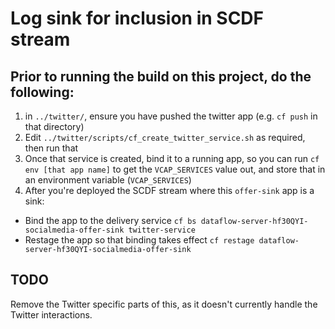 # Log sink for inclusion in SCDF stream

## Prior to running the build on this project, do the following:
1. in `../twitter/`, ensure you have pushed the twitter app (e.g. `cf push` in that directory)
1. Edit `../twitter/scripts/cf_create_twitter_service.sh` as required, then run that
1. Once that service is created, bind it to a running app, so you can run `cf env [that app name]` to get the `VCAP_SERVICES`
   value out, and store that in an environment variable (`VCAP_SERVICES`)
1. After you're deployed the SCDF stream where this `offer-sink` app is a sink:
* Bind the app to the delivery service `cf bs dataflow-server-hf30QYI-socialmedia-offer-sink twitter-service`
* Restage the app so that binding takes effect `cf restage dataflow-server-hf30QYI-socialmedia-offer-sink`

## TODO
Remove the Twitter specific parts of this, as it doesn't currently handle the Twitter interactions.


